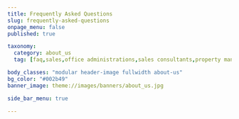 ```yaml
---
title: Frequently Asked Questions
slug: frequently-asked-questions
onpage_menu: false
published: true

taxonomy:
  category: about_us
  tag: [faq,sales,office administrations,sales consultants,property managers,property managers,business owners,managers]

body_classes: "modular header-image fullwidth about-us"
bg_color: "#002b49"
banner_image: theme://images/banners/about_us.jpg

side_bar_menu: true

---
```

